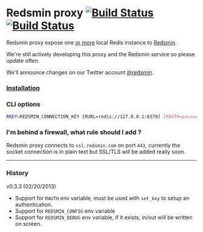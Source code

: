 Redsmin proxy [![Build Status](https://secure.travis-ci.org/Redsmin/redsmin.png)](http://travis-ci.org/Redsmin/redsmin)  [![Build Status](https://drone.io/github.com/FGRibreau/redsmin/status.png)](https://drone.io/github.com/FGRibreau/redsmin/latest)
===============

Redsmin proxy expose one [or more](https://redsmin.uservoice.com/knowledgebase/articles/169404-how-to-run-multiple-redsmin-daemons-on-the-same-se) local Redis instance to [Redsmin](https://redsmin.com).

We're still actively developing this proxy and the Redsmin service so please update often.

We'll announce changes on our Twitter account [@redsmin](https://twitter.com/redsmin).

### [Installation](https://redsmin.uservoice.com/knowledgebase/articles/121169-can-i-manage-redis-instances-only-accessible-from-)


### CLI options

```bash
RKEY=REDSMIN_CONNECTION_KEY [RURL=redis://127.0.0.1:6379] [RAUTH=password] redsmin set_key
```

### I'm behind a firewall, what rule should I add ?

Redsmin proxy connects to `ssl.redsmin.com` on port `443`, currently the socket connection is in plain text but SSL/TLS will be added really soon.

------------------

### History

v0.3.3 (02/20/2013)
 * Support for `RAUTH` env variable, must be used with `set_key` to setup an authentication.
 * Support for `REDSMIN_CONFIG` env variable
 * Support for `REDSMIN_DEBUG` env variable, if it exists, in/out will be written on screen.
